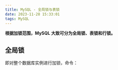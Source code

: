 ```yaml
---
title: MySQL - 全局锁与表锁
date: 2023-11-28 15:33:01
tags: MySQL
---
```


**根据加锁范围，MySQL 大致可分为全局锁、表锁和行锁。**

## 全局锁

即对整个数据库实例进行加锁，命令：



<!--stackedit_data:
eyJoaXN0b3J5IjpbMTQxNDk0NjMxLC0xOTQzNDY1NTM2LC0xMz
Y5NDQ2MzEwLC01MDEwMzA4NjBdfQ==
-->